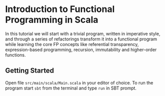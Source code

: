 Introduction to Functional Programming in Scala
============

In this tutorial we will start with a trivial program, written in imperative 
style, and through a series of refactorings transform it into a functional 
program while learning the core FP concepts like referential transparency, 
expression-based programming, recursion, immutability and higher-order 
functions.

Getting Started
-------

Open file `src/main/scala/Main.scala` in your editor of choice. To run the 
program start `sbt` from the terminal and type `run` in SBT prompt.
